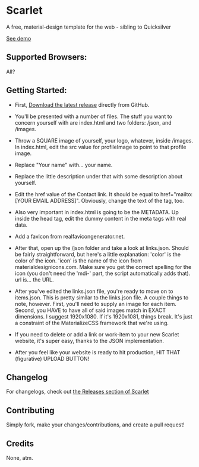 # Scarlet
A free, material-design template for the web - sibling to Quicksilver

[See demo](https://jacksonhayes.xyz/scarlet)

## Supported Browsers:
All?

## Getting Started:
- First, [Download the latest release](https://github.com/jacksonhvisuals/scarlet/releases/latest) directly from GitHub. 

- You'll be presented with a number of files. The stuff you want to concern yourself with are index.html and two folders: /json, and /images. 

- Throw a SQUARE image of yourself, your logo, whatever, inside /images. In index.html, edit the src value for profileImage to point to that profile image. 

- Replace "Your name" with... your name. 
- Replace the little description under that with some description about yourself. 

- Edit the href value of the Contact link. It should be equal to href="mailto:[YOUR EMAIL ADDRESS]". Obviously, change the text of the tag, too.

- Also very important in index.html is going to be the METADATA. Up inside the head tag, edit the dummy content in the meta tags with real data. 

- Add a favicon from realfavicongenerator.net. 

- After that, open up the /json folder and take a look at links.json. Should be fairly straightforward, but here's a little explanation: 'color' is the color of the icon. 'icon' is the name of the icon from materialdesignicons.com. Make sure you get the correct spelling for the icon (you don't need the 'mdi-' part, the script automatically adds that). url is... the URL. 

- After you've edited the links.json file, you're ready to move on to items.json. This is pretty similar to the links.json file. A couple things to note, however. First, you'll need to supply an image for each item. Second, you HAVE to have all of said images match in EXACT dimensions. I suggest 1920x1080. If it's 1920x1081, things break. It's just a constraint of the MaterializeCSS framework that we're using.

- If you need to delete or add a link or work-item to your new Scarlet website, it's super easy, thanks to the JSON implementation.

- After you feel like your website is ready to hit production, HIT THAT (figurative) UPLOAD BUTTON!


## Changelog
For changelogs, check out [the Releases section of Scarlet](https://github.com/jacksonhvisuals/scarlet/releases)

## Contributing
Simply fork, make your changes/contributions, and create a pull request!

## Credits
None, atm.
